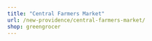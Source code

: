 ```yaml
---
title: "Central Farmers Market"
url: /new-providence/central-farmers-market/
shop: greengrocer
---
```

